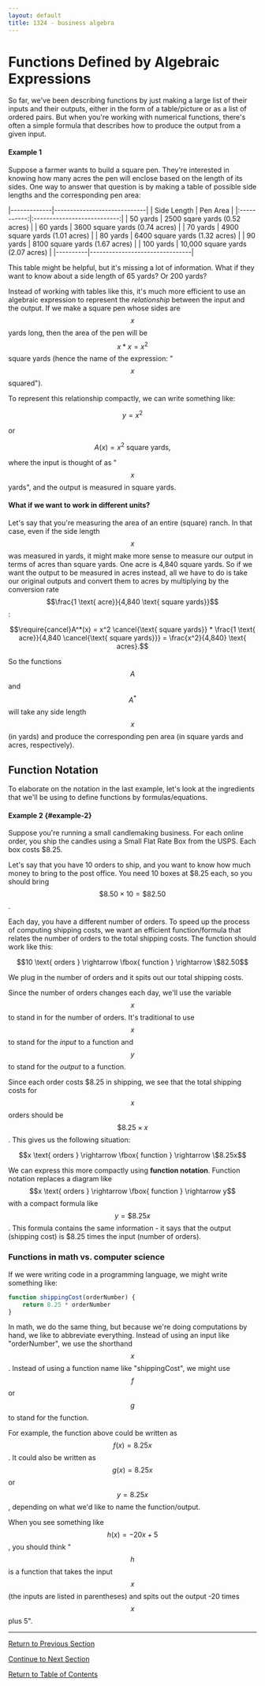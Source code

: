 ```yaml
---
layout: default
title: 1324 - business algebra
---
```


Functions Defined by Algebraic Expressions
===

So far, we've been describing functions by just making a large list of their inputs and their outputs, either in the form of a table/picture or as a list of ordered pairs.  But when you're working with numerical functions, there's often a simple formula that describes how to produce the output from a given input.

#### Example 1
Suppose a farmer wants to build a square pen.  They're interested in knowing how many acres the pen will enclose based on the length of its sides.  One way to answer that question is by making a table of possible side lengths and the corresponding pen area:

|-------------|-----------------------------|
| Side Length | Pen Area |
|:-----------:|:---------------------------:|
| 50 yards | 2500 sqare yards (0.52 acres)  |
| 60 yards | 3600 square yards (0.74 acres) |
| 70 yards | 4900 square yards (1.01 acres) |
| 80 yards | 6400 square yards (1.32 acres) |
| 90 yards | 8100 square yards (1.67 acres) |
| 100 yards | 10,000 square yards (2.07 acres) |
|----------|--------------------------------|

This table might be helpful, but it's missing a lot of information.  What if they want to know about a side length of 65 yards?  Or 200 yards?

Instead of working with tables like this, it's much more efficient to use an algebraic expression to represent the *relationship* between the input and the output.  If we make a square pen whose sides are $$x$$ yards long, then the area of the pen will be $$x*x = x^2$$ square yards (hence the name of the expression: "$$x$$ squared").

To represent this relationship compactly, we can write something like:

$$y = x^2$$

or

$$A(x) = x^2 \text{ square yards},$$

where the input is thought of as "$$x$$ yards", and the output is measured in square yards.

#### What if we want to work in different units?

Let's say that you're measuring the area of an entire (square) ranch.  In that case, even if the side length $$x$$ was measured in yards, it might make more sense to measure our output in terms of acres than square yards.  One acre is 4,840 square yards.  So if we want the output to be measured in acres instead, all we have to do is take our original outputs and convert them to acres by multiplying by the conversion rate $$\frac{1 \text{ acre}}{4,840 \text{ square yards}}$$:

$$\require{cancel}A^*(x) = x^2 \cancel{\text{ square yards}} * \frac{1 \text{ acre}}{4,840 \cancel{\text{ square yards}}} = \frac{x^2}{4,840} \text{ acres}.$$

So the functions $$A$$ and $$A^*$$ will take any side length $$x$$ (in yards) and produce the corresponding pen area (in square yards and acres, respectively).

## Function Notation

To elaborate on the notation in the last example, let's look at the ingredients that we'll be using to define functions by formulas/equations.

#### Example 2 {#example-2}

Suppose you're running a small candlemaking business.  For each online order, you ship the candles using a Small Flat Rate Box from the USPS.  Each box costs $8.25.

Let's say that you have 10 orders to ship, and you want to know how much money to bring to the post office.  You need 10 boxes at $8.25 each, so you should bring $$\$8.50 \times 10= \$82.50$$.

Each day, you have a different number of orders.  To speed up the process of computing shipping costs, we want an efficient function/formula that relates the number of orders to the total shipping costs.  The function should work like this:

$$10 \text{ orders } \rightarrow \fbox{ function } \rightarrow \$82.50$$

We plug in the number of orders and it spits out our total shipping costs.  

Since the number of orders changes each day, we'll use the variable $$x$$ to stand in for the number of orders.  It's traditional to use $$x$$ to stand for the *input* to a function and $$y$$ to stand for the *output* to a function.

Since each order costs $8.25 in shipping, we see that the total shipping costs for $$x$$ orders should be $$\$8.25 \times x$$.  This gives us the following situation:

$$x \text{ orders } \rightarrow \fbox{ function } \rightarrow \$8.25x$$

We can express this more compactly using **function notation**.  Function notation replaces a diagram like $$x \text{ orders } \rightarrow \fbox{ function } \rightarrow y$$ with a compact formula like $$y = \$8.25x$$.  This formula contains the same information - it says that the output (shipping cost) is $8.25 times the input (number of orders).

### Functions in math vs. computer science

If we were writing code in a programming language, we might write something like:

``` javascript
function shippingCost(orderNumber) {
    return 8.25 * orderNumber
}
```
In math, we do the same thing, but because we're doing computations by hand, we like to abbreviate everything.  Instead of using an input like "orderNumber", we use the shorthand $$x$$.  Instead of using a function name like "shippingCost", we might use $$f$$ or $$g$$ to stand for the function.

For example, the function above could be written as $$f(x) = 8.25 x$$.  It could also be written as $$g(x) = 8.25 x$$ or $$y = 8.25 x$$, depending on what we'd like to name the function/output.

When you see something like $$h(x) = -20x + 5$$, you should think "$$h$$ is a function that takes the input $$x$$ (the inputs are listed in parentheses) and spits out the output -20 times $$x$$ plus 5".

<!-- Incomplete -->

---

[Return to Previous Section](1-1-a-relations-and-functions.html)

[Continue to Next Section](1-1-c-graphs-of-functions.html)

[Return to Table of Contents](00-index.html)